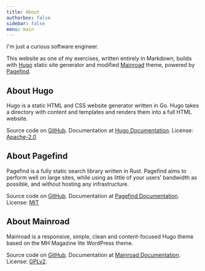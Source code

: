 ```yaml
---
title: About
authorbox: false
sidebar: false
menu: main
---
```


I'm just a curious software engineer.

This website as one of my exercises, written entirely in Markdown, builds with [Hugo](https://gohugo.io/) static site generator and modified [Mainroad](https://github.com/vimux/mainroad) theme, powered by [Pagefind](https://pagefind.app).

## About Hugo

Hugo is a static HTML and CSS website generator written in Go.  Hugo takes a directory with content and templates and renders them into a full HTML website.

Source code on [GitHub](https://github.com/gohugoio/hugo). Documentation at [Hugo Documentation](https://gohugo.io/getting-started/). License: [Apache-2.0](https://github.com/gohugoio/hugo#Apache-2.0-1-ov-file)

## About Pagefind

Pagefind is a fully static search library written in Rust. Pagefind aims to perform well on large sites, while using as little of your users’ bandwidth as possible, and without hosting any infrastructure.

Source code on [GitHub](https://github.com/cloudcannon/pagefind). Documentation at [Pagefind Documentation](https://pagefind.app/docs/). License: [MIT](https://github.com/cloudcannon/pagefind#MIT-1-ov-file)


## About Mainroad

Mainroad is a responsive, simple, clean and content-focused Hugo theme based on the MH Magazine lite WordPress theme.

Source code on [GitHub](https://github.com/vimux/mainroad). Documentation at [Mainroad Documentation](https://mainroad-demo.netlify.app/docs/). License: [GPLv2](https://github.com/vimux/mainroad/blob/master/LICENSE.md).

